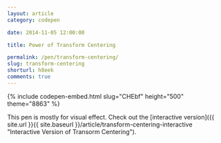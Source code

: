 ```yaml
---
layout: article
category: codepen

date: 2014-11-05 12:00:00

title: Power of Transform Centering

permalink: /pen/transform-centering/
slug: transform-centering
shorturl: h8eek
comments: true
---
```


{% include codepen-embed.html slug="CHEbf" height="500" theme="8863" %}

This pen is mostly for visual effect. Check out the [interactive version]({{ site.url }}{{ site.baseurl }}/article/transform-centering-interactive "Interactive Version of Transorm Centering").
